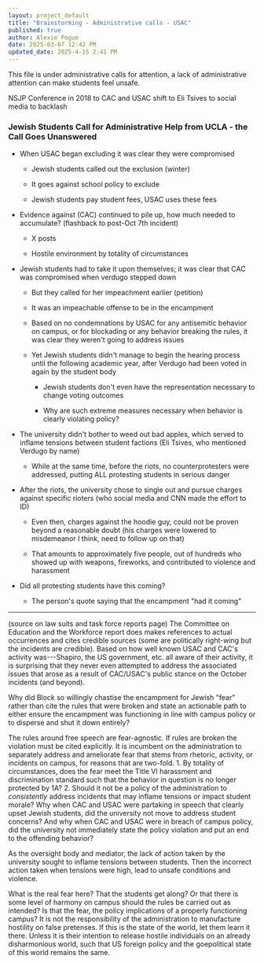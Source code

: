 ```yaml
---
layout: project_default
title: "Brainstorming - Administrative calls - USAC"
published: true
author: Alexie Pogue
date: 2025-03-07 12:42 PM
updated_date: 2025-4-15 2:41 PM
---
```


This file is under administrative calls for attention, a lack of administrative attention can make students feel unsafe. 

 NSJP Conference in 2018 to CAC and USAC shift to Eli Tsives to social media to backlash

### Jewish Students Call for Administrative Help from UCLA - the Call Goes Unanswered 

- When USAC began excluding it was clear they were compromised 

	- Jewish students called out the exclusion (winter)

	- It goes against school policy to exclude

	- Jewish students pay student fees, USAC uses these fees 

- Evidence against (CAC) continued to pile up, how much needed to accumulate? (flashback to post-Oct 7th incident)

	- X posts

	- Hostile environment by totality of circumstances 

- Jewish students had to take it upon themselves; it was clear that CAC was compromised when verdugo stepped down

	- But they called for her impeachment earlier (petition)

	- It was an impeachable offense to be in the encampment

	- Based on no condemnations by USAC for any antisemitic behavior on campus, or for blockading or any behavior breaking the rules, it was clear they weren't going to address issues 

	- Yet Jewish students didn't manage to begin the hearing process until the following academic year, after Verdugo had been voted in again by the student body 

		- Jewish students don't even have the representation necessary to change voting outcomes

		- Why are such extreme measures necessary when behavior is clearly violating policy? 

- The university didn't bother to weed out bad apples, which served to inflame tensions between student factions (Eli Tsives, who mentioned Verdugo by name) 

	- While at the same time, before the riots, no counterprotesters were addressed, putting ALL protesting students in serious danger 

- After the riots, the university chose to single out and pursue charges against specific rioters (who social media and CNN made the effort to ID)

	- Even then, charges against the hoodie guy, could not be proven beyond a reasonable doubt (his charges were lowered to misdemeanor I think, need to follow up on that)

	- That amounts to approximately five people, out of hundreds who showed up with weapons, fireworks, and contributed to violence and harassment 

- Did all protesting students have this coming? 

	- The person's quote saying that the encampment "had it coming"


--- 

(source on law suits and task force reports page) The Committee on Education and the Workforce report does makes references to actual occurrences and cites credible sources (some are politically right-wing but the incidents are credible). Based on how well known USAC and CAC's activity was---Shapiro, the US government, etc. all aware of their activity, it is surprising that they never even attempted to address the associated issues that arose as a result of CAC/USAC's public stance on the October incidents (and beyond). 

Why did Block so willingly chastise the encampment for Jewish "fear" rather than cite the rules that were broken and state an actionable path to either ensure the encampment was functioning in line with campus policy or to disperse and shut it down entirely?

The rules around free speech are fear-agnostic. If rules are broken the violation must be cited explicitly. It is incumbent on the administration to separately address and ameliorate fear that stems from rhetoric, activity, or incidents on campus, for reasons that are two-fold. 1. By totality of circumstances, does the fear meet the Title VI harassment and discrimination standard such that the behavior in question is no longer protected by 1A? 2. Should it not be a policy of the administration to *consistently* address incidents that may inflame tensions or impact student morale? Why when CAC and USAC were partaking in speech that clearly upset Jewish students, did the university not move to address student concerns? And why when CAC and USAC were in breach of campus policy, did the university not immediately state the policy violation and put an end to the offending behavior? 

As the oversight body and mediator, the lack of action taken by the university sought to inflame tensions between students. Then the incorrect action taken when tensions were high, lead to unsafe conditions and violence. 

What is the real fear here? That the students get along? Or that there is some level of harmony on campus should the rules be carried out as intended? Is that the fear, the policy implications of a properly functioning campus? It is not the responsibility of the administration to manufacture hostility on false pretenses. If this is the state of the world, let them learn it there. Unless it is their intention to release hostile individuals on an already disharmonious world, such that US foreign policy and the goepolitical state of this world remains the same. 